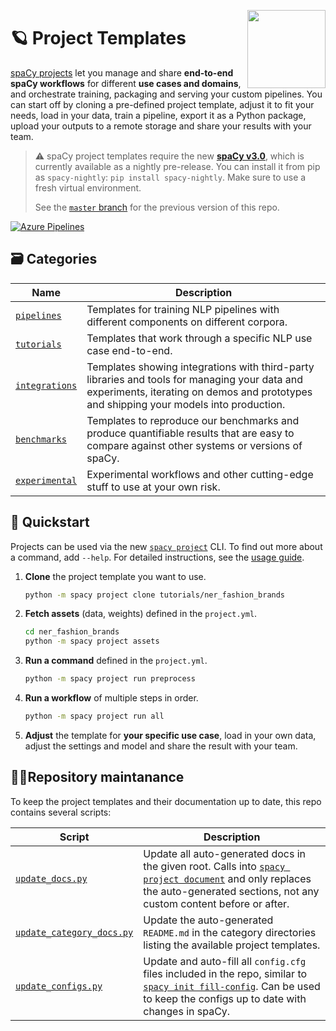 <a href="https://explosion.ai"><img src="https://explosion.ai/assets/img/logo.svg" width="125" height="125" align="right" /></a>

# 🪐 Project Templates

[spaCy projects](https://nightly.spacy.io/usage/projects) let you manage and
share **end-to-end spaCy workflows** for different **use cases and domains**,
and orchestrate training, packaging and serving your custom pipelines. You can
start off by cloning a pre-defined project template, adjust it to fit your
needs, load in your data, train a pipeline, export it as a Python package,
upload your outputs to a remote storage and share your results with your team.

> ⚠️ spaCy project templates require the new
> [**spaCy v3.0**](https://nightly.spacy.io), which is currently available as a
> nightly pre-release. You can install it from pip as `spacy-nightly`:
> `pip install spacy-nightly`. Make sure to use a fresh virtual environment.
>
> See the [`master` branch](https://github.com/explosion/projects/tree/master)
> for the previous version of this repo.

[![Azure Pipelines](https://img.shields.io/azure-devops/build/explosion-ai/public/20/master.svg?logo=azure-pipelines&style=flat-square&label=build)](https://dev.azure.com/explosion-ai/public/_build?definitionId=20)

## 🗃 Categories

| Name                           | Description                                                                                                                                                                             |
| ------------------------------ | --------------------------------------------------------------------------------------------------------------------------------------------------------------------------------------- |
| [`pipelines`](pipelines)       | Templates for training NLP pipelines with different components on different corpora.                                                                                                    |
| [`tutorials`](tutorials)       | Templates that work through a specific NLP use case end-to-end.                                                                                                                         |
| [`integrations`](integrations) | Templates showing integrations with third-party libraries and tools for managing your data and experiments, iterating on demos and prototypes and shipping your models into production. |
| [`benchmarks`](benchmarks)     | Templates to reproduce our benchmarks and produce quantifiable results that are easy to compare against other systems or versions of spaCy.                                             |
| [`experimental`](experimental) | Experimental workflows and other cutting-edge stuff to use at your own risk.                                                                                                            |

## 🚀 Quickstart

Projects can be used via the new
[`spacy project`](https://nightly.spacy.io/api/cli#project) CLI. To find out
more about a command, add `--help`. For detailed instructions, see the
[usage guide](https://nightly.spacy.io/usage/projects).

<!-- TODO: update example -->

1. **Clone** the project template you want to use.
   ```bash
   python -m spacy project clone tutorials/ner_fashion_brands
   ```
2. **Fetch assets** (data, weights) defined in the `project.yml`.
   ```bash
   cd ner_fashion_brands
   python -m spacy project assets
   ```
3. **Run a command** defined in the `project.yml`.
   ```bash
   python -m spacy project run preprocess
   ```
4. **Run a workflow** of multiple steps in order.
   ```bash
   python -m spacy project run all
   ```
5. **Adjust** the template for **your specific use case**, load in your own
   data, adjust the settings and model and share the result with your team.

## 👷‍♀️Repository maintanance

To keep the project templates and their documentation up to date, this repo
contains several scripts:

| Script                                                       | Description                                                                                                                                                                                                                       |
| ------------------------------------------------------------ | --------------------------------------------------------------------------------------------------------------------------------------------------------------------------------------------------------------------------------- |
| [`update_docs.py`](.github/update_docs.py)                   | Update all auto-generated docs in the given root. Calls into [`spacy project document`](https://nightly.spacy.io/api/cli#project-document) and only replaces the auto-generated sections, not any custom content before or after. |
| [`update_category_docs.py`](.github/update_category_docs.py) | Update the auto-generated `README.md` in the category directories listing the available project templates.                                                                                                                        |
| [`update_configs.py`](.github/update_configs.py)             | Update and auto-fill all `config.cfg` files included in the repo, similar to [`spacy init fill-config`](https://nightly.spacy.io/api/cli#init-fill-config). Can be used to keep the configs up to date with changes in spaCy.     |
